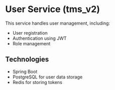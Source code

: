# User Service (tms_v2)

This service handles user management, including:
- User registration
- Authentication using JWT
- Role management

## Technologies
- Spring Boot
- PostgreSQL for user data storage
- Redis for storing tokens
